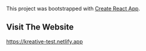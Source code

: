 This project was bootstrapped with [Create React App](https://github.com/facebook/create-react-app).

## Visit The Website

https://kreative-test.netlify.app
